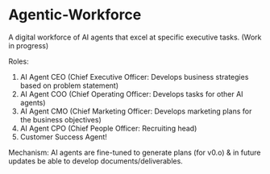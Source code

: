 # Agentic-Workforce
A digital workforce of AI agents that excel at specific executive tasks. (Work in progress)

Roles:

1. AI Agent CEO (Chief Executive Officer: Develops business strategies based on problem statement)
2. AI Agent COO (Chief Operating Officer: Develops tasks for other AI agents)
3. AI Agent CMO (Chief Marketing Officer: Develops marketing plans for the business objectives)
4. AI Agent CPO (Chief People Officer: Recruiting head)
5. Customer Success Agent!
   
Mechanism:
AI agents are fine-tuned to generate plans (for v0.o) & in future updates be able to develop documents/deliverables. 
